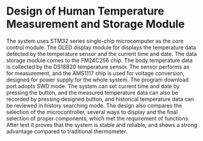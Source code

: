 # Design of Human Temperature Measurement and Storage Module
The system uses STM32 series single-chip microcomputer as the core control module. The OLED display module for displays the temperature data detected by the temperature sensor and the current time and date. The data storage module comes to the FM24C256 chip. The body temperature data is collected by the DS18B20 temperature sensor. The sensor performs as for measurement, and the AMS1117 chip is used for voltage conversion, designed for power supply for the whole system. The program download port adopts SWD mode. 
The system can set current time and date by pressing the button, and the measured temperature data can also be recorded by pressing designed button, and historical temperature data can be reviewed in history searching mode. The design also compares the selection of the microcontroller, several ways to display and the final selection of proper components, which met the requirement of functions. After test it proves that the system is stable and reliable, and shows a strong advantage compared to traditional thermometer.

